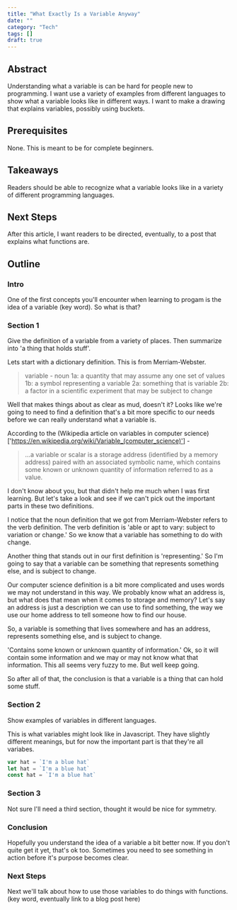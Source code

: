 ```yaml
---
title: "What Exactly Is a Variable Anyway"
date: ""
category: "Tech"
tags: []
draft: true
---
```


## Abstract

Understanding what a variable is can be hard for people new to programming. I want use a variety of examples from different languages to show what a variable looks like in different ways. I want to make a drawing that explains variables, possibly using buckets.

## Prerequisites

None. This is meant to be for complete beginners.

## Takeaways

Readers should be able to recognize what a variable looks like in a variety of different programming languages.

## Next Steps

After this article, I want readers to be directed, eventually, to a post that explains what functions are.

## Outline

### Intro

One of the first concepts you'll encounter when learning to progam is the idea of a variable (key word). So what is that?

### Section 1

Give the definition of a variable from a variety of places. Then summarize into 'a thing that holds stuff'.

Lets start with a dictionary definition. This is from Merriam-Webster.

> variable - noun
> 1a: a quantity that may assume any one set of values
> 1b: a symbol representing a variable
> 2a: something that is variable
> 2b: a factor in a scientific experiment that may be subject to change

Well that makes things about as clear as mud, doesn't it? Looks like we're going to need to find a definition that's a bit more specific to our needs before we can really understand what a variable is.

According to the (Wikipedia article on variables in computer science)['https://en.wikipedia.org/wiki/Variable_(computer_science)'] -

> ...a variable or scalar is a storage address (identified by a memory address) paired with an associated symbolic name, which contains some known or unknown quantity of information referred to as a value.

I don't know about you, but that didn't help me much when I was first learning. But let's take a look and see if we can't pick out the important parts in these two definitions.

I notice that the noun definition that we got from Merriam-Webster refers to the verb definition. The verb definition is 'able or apt to vary: subject to variation or change.' So we know that a variable has something to do with change.

Another thing that stands out in our first definition is 'representing.' So I'm going to say that a variable can be something that represents something else, and is subject to change.

Our computer science definition is a bit more complicated and uses words we may not understand in this way. We probably know what an address is, but what does that mean when it comes to storage and memory? Let's say an address is just a description we can use to find something, the way we use our home address to tell someone how to find our house.

So, a variable is something that lives somewhere and has an address, represents something else, and is subject to change.

'Contains some known or unknown quantity of information.' Ok, so it will contain some information and we may or may not know what that information. This all seems very fuzzy to me. But well keep going.

So after all of that, the conclusion is that a variable is a thing that can hold some stuff.

### Section 2

Show examples of variables in different languages.

This is what variables might look like in Javascript. They have slightly different meanings, but for now the important part is that they're all variabes.

```js
var hat = `I'm a blue hat`
let hat = `I'm a blue hat`
const hat = `I'm a blue hat`
```

### Section 3

Not sure I'll need a third section, thought it would be nice for symmetry.

### Conclusion

Hopefully you understand the idea of a variable a bit better now. If you don't quite get it yet, that's ok too. Sometimes you need to see something in action before it's purpose becomes clear.

### Next Steps

Next we'll talk about how to use those variables to do things with functions. (key word, eventually link to a blog post here)
